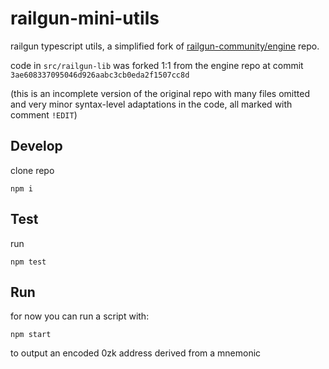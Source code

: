 # railgun-mini-utils

railgun typescript utils, a simplified fork of [railgun-community/engine](https://github.com/railgun-community/engine) repo.

code in `src/railgun-lib` was forked 1:1 from the engine repo at commit `3ae608337095046d926aabc3cb0eda2f1507cc8d`

(this is an incomplete version of the original repo with many files omitted and very minor syntax-level adaptations in the code, all marked with comment `!EDIT`)

## Develop

clone repo

```
npm i
```

## Test

run

```
npm test
```

## Run

for now you can run a script with:

```
npm start
```

to output an encoded 0zk address derived from a mnemonic